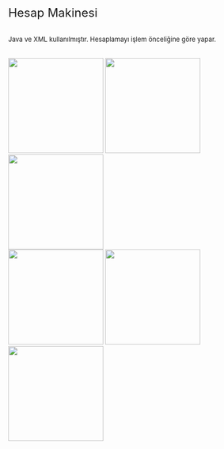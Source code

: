 <span style="font-size:24px;">Hesap Makinesi</span> <br> <br>
<p style="font-size:13px;">Java ve XML kullanılmıştır. Hesaplamayı işlem önceliğine göre yapar.</p>

<br>

<img src="https://github.com/ykphn/HesapMakinesi/assets/116540963/144e6380-678b-44d3-9b46-eb941aaaa8fd" width="192">
<img src="https://github.com/ykphn/HesapMakinesi/assets/116540963/abad3a42-c547-4a0b-8c98-85d2fe1dfdd3" width="192">
<img src="https://github.com/ykphn/HesapMakinesi/assets/116540963/d06e8694-ac46-429e-8c18-c79d4952247b" width="192">

<br>

<img src="https://github.com/ykphn/HesapMakinesi/assets/116540963/ed87ea11-9e03-48c5-ac09-0f174f5fa8a6" width="192">
<img src="https://github.com/ykphn/HesapMakinesi/assets/116540963/3161c814-c4c4-4383-af3d-f85c42c35129" width="192">
<img src="https://github.com/ykphn/HesapMakinesi/assets/116540963/7bb43747-550d-40dc-aa71-52ec54a7b12c" width="192">
